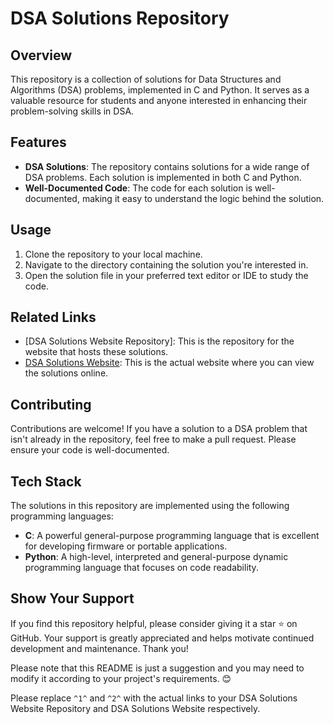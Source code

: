 # DSA Solutions Repository

## Overview
This repository is a collection of solutions for Data Structures and Algorithms (DSA) problems, implemented in C and Python. It serves as a valuable resource for students and anyone interested in enhancing their problem-solving skills in DSA.

## Features
- **DSA Solutions**: The repository contains solutions for a wide range of DSA problems. Each solution is implemented in both C and Python.
- **Well-Documented Code**: The code for each solution is well-documented, making it easy to understand the logic behind the solution.

## Usage
1. Clone the repository to your local machine.
2. Navigate to the directory containing the solution you're interested in.
3. Open the solution file in your preferred text editor or IDE to study the code.

## Related Links
- [DSA Solutions Website Repository]: This is the repository for the website that hosts these solutions.
- [DSA Solutions Website](https://codeyard.netlify.app): This is the actual website where you can view the solutions online.

## Contributing
Contributions are welcome! If you have a solution to a DSA problem that isn't already in the repository, feel free to make a pull request. Please ensure your code is well-documented.

## Tech Stack
The solutions in this repository are implemented using the following programming languages:
- **C**: A powerful general-purpose programming language that is excellent for developing firmware or portable applications.
- **Python**: A high-level, interpreted and general-purpose dynamic programming language that focuses on code readability.

## Show Your Support
If you find this repository helpful, please consider giving it a star :star: on GitHub. Your support is greatly appreciated and helps motivate continued development and maintenance. Thank you!

Please note that this README is just a suggestion and you may need to modify it according to your project's requirements. 😊

Please replace `^1^` and `^2^` with the actual links to your DSA Solutions Website Repository and DSA Solutions Website respectively.
